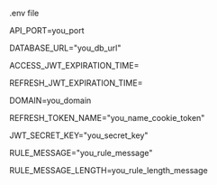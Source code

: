 .env file

API_PORT=you_port

DATABASE_URL="you_db_url"

ACCESS_JWT_EXPIRATION_TIME=

REFRESH_JWT_EXPIRATION_TIME=

DOMAIN=you_domain

REFRESH_TOKEN_NAME="you_name_cookie_token"

JWT_SECRET_KEY="you_secret_key"

RULE_MESSAGE="you_rule_message"

RULE_MESSAGE_LENGTH=you_rule_length_message
